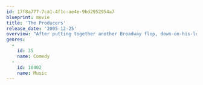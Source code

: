 ```yaml
---
id: 17f8a777-7ca1-4f1c-ae4e-9bd2952954a7
blueprint: movie
title: 'The Producers'
release_date: '2005-12-25'
overview: "After putting together another Broadway flop, down-on-his-luck producer Max Bialystock teams up with timid accountant Leo Bloom in a get-rich-quick scheme to put on the world's worst show."
genres:
  -
    id: 35
    name: Comedy
  -
    id: 10402
    name: Music
---
```

